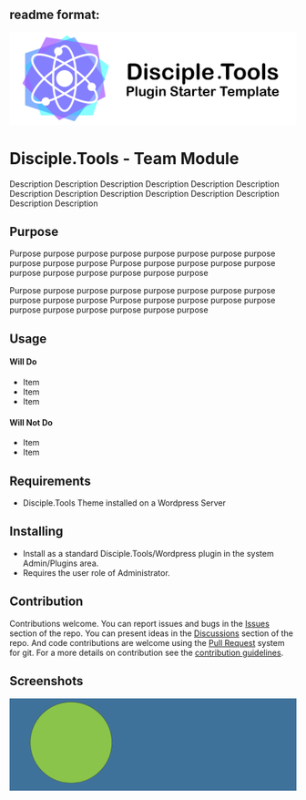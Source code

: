 ## readme format:

![Plugin Banner](https://raw.githubusercontent.com/cairocoder01/disciple-tools-team-module/b30402d97895e3f911efcb47fb8f29ccd1eb92e5/documentation/banner.png)

# Disciple.Tools - Team Module

Description Description Description Description Description Description Description
Description Description Description Description Description Description Description

## Purpose

Purpose purpose purpose purpose purpose purpose purpose purpose purpose purpose purpose
Purpose purpose purpose purpose purpose purpose purpose purpose purpose purpose purpose

Purpose purpose purpose purpose purpose purpose purpose purpose purpose purpose purpose
Purpose purpose purpose purpose purpose purpose purpose purpose purpose purpose purpose

## Usage

#### Will Do

- Item
- Item
- Item

#### Will Not Do

- Item
- Item

## Requirements

- Disciple.Tools Theme installed on a Wordpress Server

## Installing

- Install as a standard Disciple.Tools/Wordpress plugin in the system Admin/Plugins area.
- Requires the user role of Administrator.

## Contribution

Contributions welcome. You can report issues and bugs in the
[Issues](https://github.com/cairocoder01/disciple-tools-team-module/issues) section of the repo. You can present ideas
in the [Discussions](https://github.com/cairocoder01/disciple-tools-team-module/discussions) section of the repo. And
code contributions are welcome using the [Pull Request](https://github.com/cairocoder01/disciple-tools-team-module/pulls)
system for git. For a more details on contribution see the
[contribution guidelines](https://github.com/cairocoder01/disciple-tools-team-module/blob/master/CONTRIBUTING.md).


## Screenshots

![screenshot](documentation/community/starter-banners/banner-blue-green.png)
